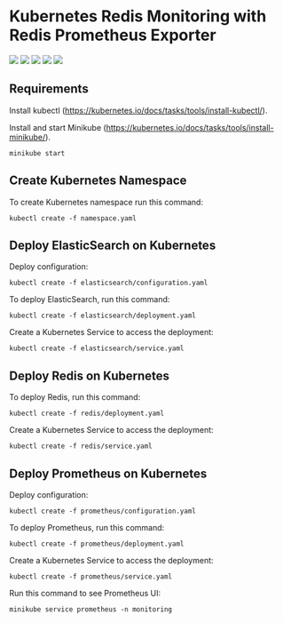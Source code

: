 # Kubernetes Redis Monitoring with Redis Prometheus Exporter #

[![](https://img.shields.io/github/license/jnonino/redis-monitoring)](https://github.com/jnonino/redis-monitoring)
[![](https://img.shields.io/github/issues/jnonino/redis-monitoring)](https://github.com/jnonino/redis-monitoring)
[![](https://img.shields.io/github/issues-closed/jnonino/redis-monitoring)](https://github.com/jnonino/redis-monitoring)
[![](https://img.shields.io/github/languages/code-size/jnonino/redis-monitoring)](https://github.com/jnonino/redis-monitoring)
[![](https://img.shields.io/github/repo-size/jnonino/redis-monitoring)](https://github.com/jnonino/redis-monitoring)

## Requirements ##

Install kubectl (https://kubernetes.io/docs/tasks/tools/install-kubectl/).

Install and start Minikube (https://kubernetes.io/docs/tasks/tools/install-minikube/).

    minikube start

## Create Kubernetes Namespace ##

To create Kubernetes namespace run this command:

    kubectl create -f namespace.yaml

## Deploy ElasticSearch on Kubernetes ##

Deploy configuration:

    kubectl create -f elasticsearch/configuration.yaml

To deploy ElasticSearch, run this command:

    kubectl create -f elasticsearch/deployment.yaml

Create a Kubernetes Service to access the deployment:

    kubectl create -f elasticsearch/service.yaml

## Deploy Redis on Kubernetes ##

To deploy Redis, run this command:

    kubectl create -f redis/deployment.yaml

Create a Kubernetes Service to access the deployment:

    kubectl create -f redis/service.yaml

## Deploy Prometheus on Kubernetes ##

Deploy configuration:

    kubectl create -f prometheus/configuration.yaml

To deploy Prometheus, run this command:

    kubectl create -f prometheus/deployment.yaml

Create a Kubernetes Service to access the deployment:

    kubectl create -f prometheus/service.yaml

Run this command to see Prometheus UI:

    minikube service prometheus -n monitoring
